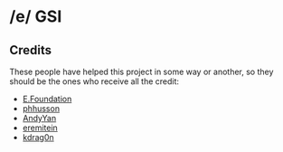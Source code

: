 # /e/ GSI

## Credits
These people have helped this project in some way or another, so they should be the ones who receive all the credit:
- [E.Foundation]([https://download.pixelexperience.org/about](https://e.foundation/about-e/))
- [phhusson](https://github.com/phhusson)
- [AndyYan](https://github.com/AndyCGYan)
- [eremitein](https://github.com/eremitein)
- [kdrag0n](https://github.com/kdrag0n)
